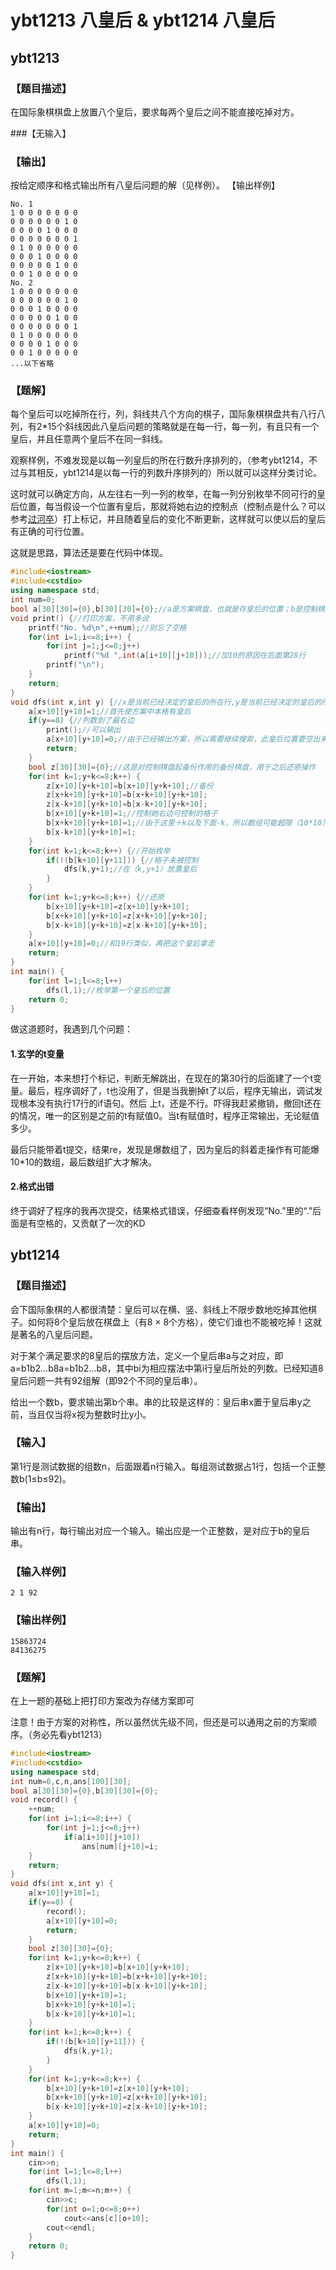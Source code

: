 # ybt1213 八皇后	&	ybt1214 八皇后

## ybt1213

### 【题目描述】

在国际象棋棋盘上放置八个皇后，要求每两个皇后之间不能直接吃掉对方。

###【无输入】

### 【输出】

按给定顺序和格式输出所有八皇后问题的解（见样例）。
【输出样例】

```
No. 1
1 0 0 0 0 0 0 0 
0 0 0 0 0 0 1 0 
0 0 0 0 1 0 0 0 
0 0 0 0 0 0 0 1 
0 1 0 0 0 0 0 0 
0 0 0 1 0 0 0 0
0 0 0 0 0 1 0 0 
0 0 1 0 0 0 0 0 
No. 2
1 0 0 0 0 0 0 0
0 0 0 0 0 0 1 0
0 0 0 1 0 0 0 0
0 0 0 0 0 1 0 0
0 0 0 0 0 0 0 1
0 1 0 0 0 0 0 0
0 0 0 0 1 0 0 0
0 0 1 0 0 0 0 0
...以下省略
```

### 【题解】

每个皇后可以吃掉所在行，列，斜线共八个方向的棋子，国际象棋棋盘共有八行八列，有2*15个斜线因此八皇后问题的策略就是在每一行，每一列，有且只有一个皇后，并且任意两个皇后不在同一斜线。

观察样例，不难发现是以每一列皇后的所在行数升序排列的，（参考ybt1214，不过与其相反，ybt1214是以每一行的列数升序排列的）所以就可以这样分类讨论。

这时就可以确定方向，从左往右一列一列的枚举，在每一列分别枚举不同可行的皇后位置，每当假设一个位置有皇后，那就将她右边的控制点（控制点是什么？可以参考[过河卒](https://www.luogu.com.cn/problem/P1002)）打上标记，并且随着皇后的变化不断更新，这样就可以使以后的皇后有正确的可行位置。

这就是思路，算法还是要在代码中体现。

```c++
#include<iostream>
#include<cstdio>
using namespace std;
int num=0;
bool a[30][30]={0},b[30][30]={0};//a是方案棋盘，也就是存皇后的位置；b是控制棋盘，存当前能放或不能放皇后的位置
void print() {//打印方案，不用多说
	printf("No. %d\n",++num);//别忘了空格
	for(int i=1;i<=8;i++) { 
		for(int j=1;j<=8;j++)
			printf("%d ",int(a[i+10][j+10]));//加10的原因在后面第28行
		printf("\n");
	}
	return;
}
void dfs(int x,int y) {//x是当前已经决定的皇后的所在行,y是当前已经决定的皇后的所在列 
	a[x+10][y+10]=1;//首先使方案中本格有皇后
	if(y==8) {//列数到了最右边
		print();//可以输出
		a[x+10][y+10]=0;//由于已经输出方案，所以需要继续搜索，此皇后位置要空出来
		return; 
	}
	bool z[30][30]={0};//这是对控制棋盘起备份作用的备份棋盘，用于之后还原操作
	for(int k=1;y+k<=8;k++) {
		z[x+10][y+k+10]=b[x+10][y+k+10];//备份
		z[x+k+10][y+k+10]=b[x+k+10][y+k+10];
		z[x-k+10][y+k+10]=b[x-k+10][y+k+10];
		b[x+10][y+k+10]=1;//控制她右边可控制的格子
		b[x+k+10][y+k+10]=1;//由于这里＋k以及下面-k，所以数组可能超限（10*10），所以把数组改为（30*30），并将元素都向后移10位避免超限，这就是所有下标都加10的原因
		b[x-k+10][y+k+10]=1;
	}
	for(int k=1;k<=8;k++) {//开始枚举
		if(!(b[k+10][y+11])) {//格子未被控制
			dfs(k,y+1);//在（k,y+1）放置皇后
		}
	}
	for(int k=1;y+k<=8;k++) {//还原
		b[x+10][y+k+10]=z[x+10][y+k+10];
		b[x+k+10][y+k+10]=z[x+k+10][y+k+10];
		b[x-k+10][y+k+10]=z[x-k+10][y+k+10];
	}
	a[x+10][y+10]=0;//和19行类似，再把这个皇后拿走
	return;
}
int main() {
	for(int l=1;l<=8;l++)
		dfs(l,1);//枚举第一个皇后的位置
	return 0; 
}
```

做这道题时，我遇到几个问题：

#### 1.玄学的t变量

在一开始，本来想打个标记，判断无解跳出，在现在的第30行的后面建了一个t变量。最后，程序调好了，t也没用了，但是当我删掉t了以后，程序无输出，调试发现根本没有执行17行的if语句。然后 上t，还是不行。吓得我赶紧撤销，撤回t还在的情况，唯一的区别是之前的t有赋值0。当t有赋值时，程序正常输出，无论赋值多少。

最后只能带着t提交，结果re，发现是爆数组了，因为皇后的斜着走操作有可能爆10*10的数组，最后数组扩大才解决。

#### 2.格式出错

终于调好了程序的我再次提交，结果格式错误，仔细查看样例发现“No.”里的“.”后面是有空格的，又贡献了一次的KD

## ybt1214

### 【题目描述】

会下国际象棋的人都很清楚：皇后可以在横、竖、斜线上不限步数地吃掉其他棋子。如何将8个皇后放在棋盘上（有8 × 8个方格），使它们谁也不能被吃掉！这就是著名的八皇后问题。

对于某个满足要求的8皇后的摆放方法，定义一个皇后串a与之对应，即a=b1b2...b8a=b1b2...b8，其中bi为相应摆法中第i行皇后所处的列数。已经知道8皇后问题一共有92组解（即92个不同的皇后串）。

给出一个数b，要求输出第b个串。串的比较是这样的：皇后串x置于皇后串y之前，当且仅当将x视为整数时比y小。

### 【输入】

第1行是测试数据的组数n，后面跟着n行输入。每组测试数据占1行，包括一个正整数b(1≤b≤92)。

### 【输出】

输出有n行，每行输出对应一个输入。输出应是一个正整数，是对应于b的皇后串。

### 【输入样例】

```
2 1 92
```

### 【输出样例】

```
15863724
84136275
```

### 【题解】

在上一题的基础上把打印方案改为存储方案即可

注意！由于方案的对称性，所以虽然优先级不同，但还是可以通用之前的方案顺序。（务必先看ybt1213）

```c++
#include<iostream>
#include<cstdio>
using namespace std;
int num=0,c,n,ans[100][30];
bool a[30][30]={0},b[30][30]={0};
void record() {
	++num;
	for(int i=1;i<=8;i++) { 
		for(int j=1;j<=8;j++)
			if(a[i+10][j+10])
				ans[num][j+10]=i;
	}
	return;
}
void dfs(int x,int y) {
	a[x+10][y+10]=1;
	if(y==8) { 
		record();
		a[x+10][y+10]=0;
		return; 
	}
	bool z[30][30]={0};
	for(int k=1;y+k<=8;k++) {
		z[x+10][y+k+10]=b[x+10][y+k+10];
		z[x+k+10][y+k+10]=b[x+k+10][y+k+10];
		z[x-k+10][y+k+10]=b[x-k+10][y+k+10];
		b[x+10][y+k+10]=1;
		b[x+k+10][y+k+10]=1;
		b[x-k+10][y+k+10]=1;
	}
	for(int k=1;k<=8;k++) {
		if(!(b[k+10][y+11])) {
			dfs(k,y+1);
		}
	}
	for(int k=1;y+k<=8;k++) {
		b[x+10][y+k+10]=z[x+10][y+k+10];
		b[x+k+10][y+k+10]=z[x+k+10][y+k+10];
		b[x-k+10][y+k+10]=z[x-k+10][y+k+10];
	}
	a[x+10][y+10]=0;
	return;
}
int main() {
	cin>>n;
	for(int l=1;l<=8;l++)
		dfs(l,1);
	for(int m=1;m<=n;m++) {
		cin>>c;
		for(int o=1;o<=8;o++)
			cout<<ans[c][o+10];
		cout<<endl; 
	}
	return 0; 
}
```



